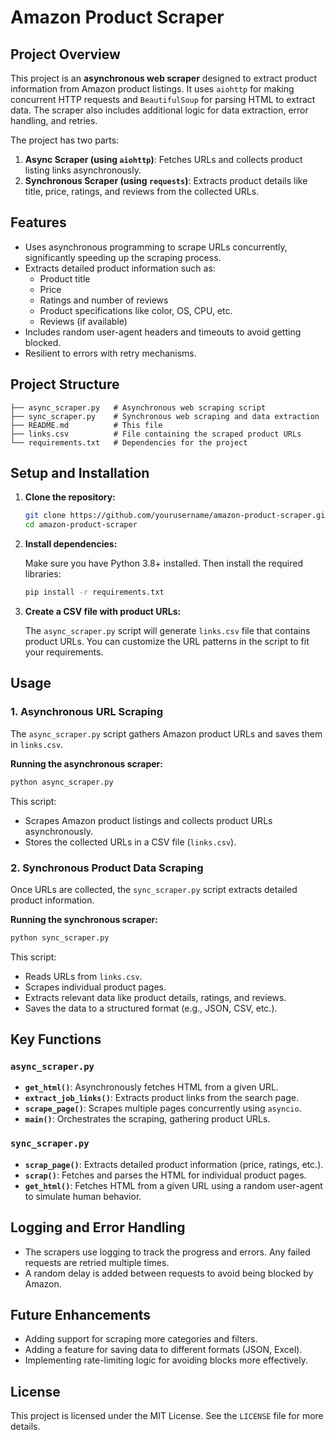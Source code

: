 # Amazon Product Scraper

## Project Overview

This project is an **asynchronous web scraper** designed to extract product information from Amazon product listings. It uses `aiohttp` for making concurrent HTTP requests and `BeautifulSoup` for parsing HTML to extract data. The scraper also includes additional logic for data extraction, error handling, and retries.

The project has two parts:
1. **Async Scraper (using `aiohttp`)**: Fetches URLs and collects product listing links asynchronously.
2. **Synchronous Scraper (using `requests`)**: Extracts product details like title, price, ratings, and reviews from the collected URLs.

## Features

- Uses asynchronous programming to scrape URLs concurrently, significantly speeding up the scraping process.
- Extracts detailed product information such as:
  - Product title
  - Price
  - Ratings and number of reviews
  - Product specifications like color, OS, CPU, etc.
  - Reviews (if available)
- Includes random user-agent headers and timeouts to avoid getting blocked.
- Resilient to errors with retry mechanisms.

## Project Structure

```
├── async_scraper.py   # Asynchronous web scraping script
├── sync_scraper.py    # Synchronous web scraping and data extraction
├── README.md          # This file
├── links.csv          # File containing the scraped product URLs
└── requirements.txt   # Dependencies for the project
```

## Setup and Installation

1. **Clone the repository:**

   ```bash
   git clone https://github.com/yourusername/amazon-product-scraper.git
   cd amazon-product-scraper
   ```

2. **Install dependencies:**

   Make sure you have Python 3.8+ installed. Then install the required libraries:

   ```bash
   pip install -r requirements.txt
   ```

3. **Create a CSV file with product URLs:**

   The `async_scraper.py` script will generate `links.csv` file that contains product URLs. You can customize the URL patterns in the script to fit your requirements.

## Usage

### 1. Asynchronous URL Scraping

The `async_scraper.py` script gathers Amazon product URLs and saves them in `links.csv`.

**Running the asynchronous scraper:**

```bash
python async_scraper.py
```

This script:
- Scrapes Amazon product listings and collects product URLs asynchronously.
- Stores the collected URLs in a CSV file (`links.csv`).

### 2. Synchronous Product Data Scraping

Once URLs are collected, the `sync_scraper.py` script extracts detailed product information.

**Running the synchronous scraper:**

```bash
python sync_scraper.py
```

This script:
- Reads URLs from `links.csv`.
- Scrapes individual product pages.
- Extracts relevant data like product details, ratings, and reviews.
- Saves the data to a structured format (e.g., JSON, CSV, etc.).

## Key Functions

### `async_scraper.py`
- **`get_html()`**: Asynchronously fetches HTML from a given URL.
- **`extract_job_links()`**: Extracts product links from the search page.
- **`scrape_page()`**: Scrapes multiple pages concurrently using `asyncio`.
- **`main()`**: Orchestrates the scraping, gathering product URLs.

### `sync_scraper.py`
- **`scrap_page()`**: Extracts detailed product information (price, ratings, etc.).
- **`scrap()`**: Fetches and parses the HTML for individual product pages.
- **`get_html()`**: Fetches HTML from a given URL using a random user-agent to simulate human behavior.

## Logging and Error Handling

- The scrapers use logging to track the progress and errors. Any failed requests are retried multiple times.
- A random delay is added between requests to avoid being blocked by Amazon.

## Future Enhancements

- Adding support for scraping more categories and filters.
- Adding a feature for saving data to different formats (JSON, Excel).
- Implementing rate-limiting logic for avoiding blocks more effectively.

## License

This project is licensed under the MIT License. See the `LICENSE` file for more details.
